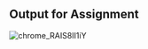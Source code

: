 ## Output for Assignment
![chrome_RAIS8II1iY](https://github.com/tushar19jain/javascript-bootcampDayOne/assets/112325029/d328bf51-73a2-4308-9580-a2b9b4d7371d)
